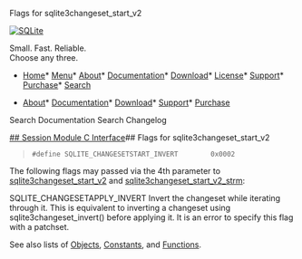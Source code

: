 




Flags for sqlite3changeset\_start\_v2




[![SQLite](../images/sqlite370_banner.gif)](../index.html)


Small. Fast. Reliable.  
Choose any three.


* [Home](../index.html)* [Menu](javascript:void(0))* [About](../about.html)* [Documentation](../docs.html)* [Download](../download.html)* [License](../copyright.html)* [Support](../support.html)* [Purchase](../prosupport.html)* [Search](javascript:void(0))




* [About](../about.html)* [Documentation](../docs.html)* [Download](../download.html)* [Support](../support.html)* [Purchase](../prosupport.html)






Search Documentation
Search Changelog







[## Session Module C Interface](../session/intro.html)## Flags for sqlite3changeset\_start\_v2


> ```
> #define SQLITE_CHANGESETSTART_INVERT        0x0002
> 
> ```


The following flags may passed via the 4th parameter to
[sqlite3changeset\_start\_v2](../session/sqlite3changeset_start.html) and [sqlite3changeset\_start\_v2\_strm](../session/sqlite3changegroup_add_strm.html):


SQLITE\_CHANGESETAPPLY\_INVERT 
 Invert the changeset while iterating through it. This is equivalent to
 inverting a changeset using sqlite3changeset\_invert() before applying it.
 It is an error to specify this flag with a patchset.


See also lists of
 [Objects](../session/objlist.html),
 [Constants](../session/constlist.html), and
 [Functions](../session/funclist.html).


